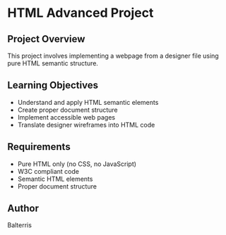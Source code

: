 # HTML Advanced Project

## Project Overview
This project involves implementing a webpage from a designer file using pure HTML semantic structure.

## Learning Objectives
- Understand and apply HTML semantic elements
- Create proper document structure
- Implement accessible web pages
- Translate designer wireframes into HTML code

## Requirements
- Pure HTML only (no CSS, no JavaScript)
- W3C compliant code
- Semantic HTML elements
- Proper document structure

## Author
Balterris
